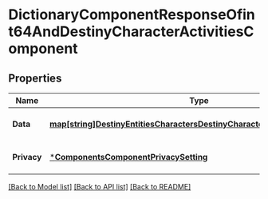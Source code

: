 # DictionaryComponentResponseOfint64AndDestinyCharacterActivitiesComponent

## Properties
Name | Type | Description | Notes
------------ | ------------- | ------------- | -------------
**Data** | [**map[string]DestinyEntitiesCharactersDestinyCharacterActivitiesComponent**](Destiny.Entities.Characters.DestinyCharacterActivitiesComponent.md) |  | [optional] [default to null]
**Privacy** | [***ComponentsComponentPrivacySetting**](Components.ComponentPrivacySetting.md) |  | [optional] [default to null]

[[Back to Model list]](../README.md#documentation-for-models) [[Back to API list]](../README.md#documentation-for-api-endpoints) [[Back to README]](../README.md)


